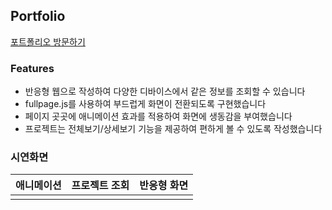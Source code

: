 ## Portfolio
[포트폴리오 방문하기](https://hyejj-portfolio.vercel.app/)

### Features

- 반응형 웹으로 작성하여 다양한 디바이스에서 같은 정보를 조회할 수 있습니다
- fullpage.js를 사용하여 부드럽게 화면이 전환되도록 구현했습니다
- 페이지 곳곳에 애니메이션 효과를 적용하여 화면에 생동감을 부여했습니다
- 프로젝트는 전체보기/상세보기 기능을 제공하여 편하게 볼 수 있도록 작성했습니다

### 시연화면

| 애니메이션 |  프로젝트 조회 | 반응형 화면 |
|:-:|:-:| :-: |
||||
